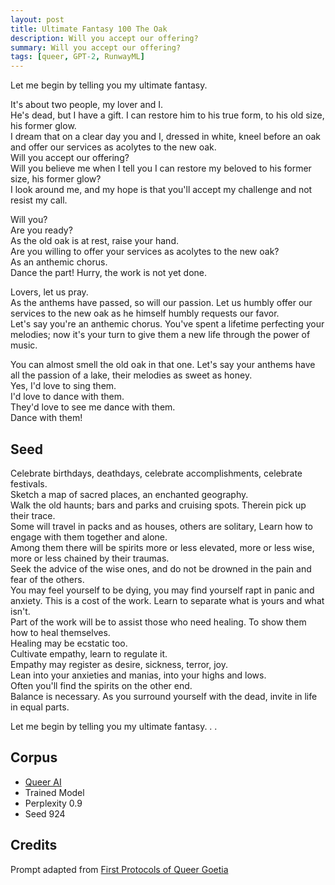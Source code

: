 ```yaml
---
layout: post
title: Ultimate Fantasy 100 The Oak
description: Will you accept our offering?
summary: Will you accept our offering?
tags: [queer, GPT-2, RunwayML]
---
```


Let me begin by telling you my ultimate fantasy.

It's about two people, my lover and I.<br/>
He's dead, but I have a gift. I can restore him to his true form, to his old size, his former glow.<br/>
I dream that on a clear day you and I, dressed in white, kneel before an oak and offer our services as acolytes to the new oak.<br/>
Will you accept our offering?<br/>
Will you believe me when I tell you I can restore my beloved to his former size, his former glow?<br/>
I look around me, and my hope is that you'll accept my challenge and not resist my call.

Will you?<br/>
Are you ready?<br/>
As the old oak is at rest, raise your hand.<br/>
Are you willing to offer your services as acolytes to the new oak?<br/>
As an anthemic chorus.<br/>
Dance the part! Hurry, the work is not yet done.

Lovers, let us pray.<br/>
As the anthems have passed, so will our passion. Let us humbly offer our services to the new oak as he himself humbly requests our favor.<br/>
Let's say you're an anthemic chorus. You've spent a lifetime perfecting your melodies; now it's your turn to give them a new life through the power of music.

You can almost smell the old oak in that one. Let's say your anthems have all the passion of a lake, their melodies as sweet as honey.<br/>
Yes, I'd love to sing them.<br/>
I'd love to dance with them.<br/>
They'd love to see me dance with them.<br/>
Dance with them!



## Seed

Celebrate birthdays, deathdays, celebrate accomplishments, celebrate festivals.<br/>
Sketch a map of sacred places, an enchanted geography.<br/>
Walk the old haunts; bars and parks and cruising spots. Therein pick up their trace.<br/>
Some will travel in packs and as houses, others are solitary, Learn how to engage with them together and alone.<br/>
Among them there will be spirits more or less elevated, more or less wise, more or less chained by their traumas.<br/>
Seek the advice of the wise ones, and do not be drowned in the pain and fear of the others.<br/>
You may feel yourself to be dying, you may find yourself rapt in panic and anxiety. This is a cost of the work. Learn to separate what is yours and what isn't.<br/>
Part of the work will be to assist those who need healing. To show them how to heal themselves.<br/>
Healing may be ecstatic too.<br/>
Cultivate empathy, learn to regulate it.<br/>
Empathy may register as desire, sickness, terror, joy.<br/>
Lean into your anxieties and manias, into your highs and lows.<br/>
Often you'll find the spirits on the other end.<br/>
Balance is necessary. As you surround yourself with the dead, invite in life in equal parts.

Let me begin by telling you my ultimate fantasy. . .

## Corpus

- [Queer AI](/queerai)
- Trained Model
- Perplexity 0.9
- Seed 924

## Credits

Prompt adapted from [First Protocols of Queer Goetia](https://theanarchistlibrary.org/library/anonymous-first-protocols-of-queer-goetia)
